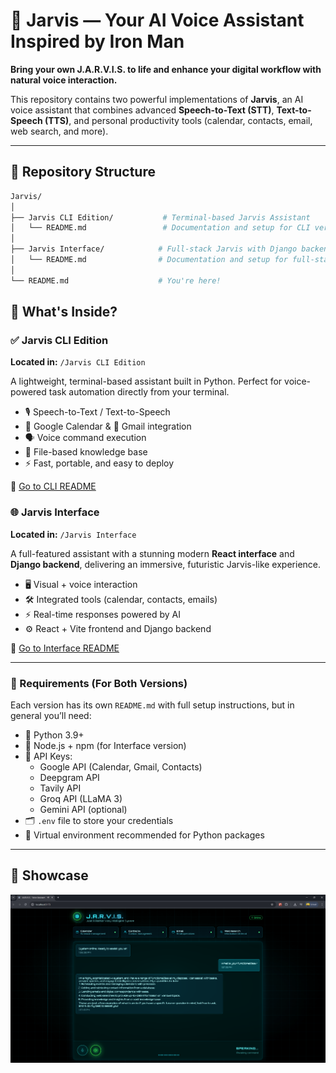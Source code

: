 # 🤖 Jarvis — Your AI Voice Assistant Inspired by Iron Man

**Bring your own J.A.R.V.I.S. to life and enhance your digital workflow with natural voice interaction.**

This repository contains two powerful implementations of **Jarvis**, an AI voice assistant that combines advanced **Speech-to-Text (STT)**, **Text-to-Speech (TTS)**, and personal productivity tools (calendar, contacts, email, web search, and more).

---

## 📁 Repository Structure

```bash
Jarvis/
│
├── Jarvis CLI Edition/           # Terminal-based Jarvis Assistant
│   └── README.md                 # Documentation and setup for CLI version
│
├── Jarvis Interface/            # Full-stack Jarvis with Django backend + React frontend
│   └── README.md                # Documentation and setup for full-stack version
│
└── README.md                    # You're here!
```
## 🧠 What's Inside?

### ✅ Jarvis CLI Edition  
**Located in:** `/Jarvis CLI Edition`

A lightweight, terminal-based assistant built in Python. Perfect for voice-powered task automation directly from your terminal.

- 🎙️ Speech-to-Text / Text-to-Speech  
- 📅 Google Calendar & 📧 Gmail integration  
- 🗣️ Voice command execution  
- 📂 File-based knowledge base  
- ⚡ Fast, portable, and easy to deploy
  
📖 [Go to CLI README](<./Jarvis CLI/README.md>)

### 🌐 Jarvis Interface  
**Located in:** `/Jarvis Interface`

A full-featured assistant with a stunning modern **React interface** and **Django backend**, delivering an immersive, futuristic Jarvis-like experience.

- 🖥️ Visual + voice interaction  
- 🛠️ Integrated tools (calendar, contacts, emails)  
- ⚡ Real-time responses powered by AI  
- ⚙️ React + Vite frontend and Django backend  

📖 [Go to Interface README](./Jarvis%20Interface/README.md)

---

### 🔑 Requirements (For Both Versions)

Each version has its own `README.md` with full setup instructions, but in general you’ll need:

- 🐍 Python 3.9+  
- 🧰 Node.js + npm (for Interface version)  
- 🔐 API Keys:  
  - Google API (Calendar, Gmail, Contacts)  
  - Deepgram API  
  - Tavily API  
  - Groq API (LLaMA 3)  
  - Gemini API (optional)  
- 🗂️ `.env` file to store your credentials  
- 🧪 Virtual environment recommended for Python packages
---

## 🌟 Showcase

![Jarvis Interface Preview](./jarvis-interface.png)

